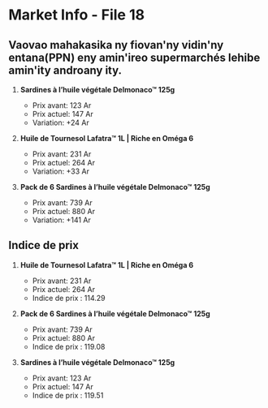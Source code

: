 # Market Info - File 18

## Vaovao mahakasika ny fiovan'ny vidin'ny entana(PPN) eny amin'ireo supermarchés lehibe amin'ity androany ity.

1. **Sardines à l’huile végétale Delmonaco™ 125g**
   - Prix avant: 123 Ar
   - Prix actuel: 147 Ar
   - Variation: +24 Ar

2. **Huile de Tournesol Lafatra™ 1L | Riche en Oméga 6**
   - Prix avant: 231 Ar
   - Prix actuel: 264 Ar
   - Variation: +33 Ar

3. **Pack de 6 Sardines à l’huile végétale Delmonaco™ 125g**
   - Prix avant: 739 Ar
   - Prix actuel: 880 Ar
   - Variation: +141 Ar



## Indice de prix

1. **Huile de Tournesol Lafatra™ 1L | Riche en Oméga 6**
   - Prix avant: 231 Ar
   - Prix actuel: 264 Ar
   - Indice de prix : 114.29

2. **Pack de 6 Sardines à l’huile végétale Delmonaco™ 125g**
   - Prix avant: 739 Ar
   - Prix actuel: 880 Ar
   - Indice de prix : 119.08

3. **Sardines à l’huile végétale Delmonaco™ 125g**
   - Prix avant: 123 Ar
   - Prix actuel: 147 Ar
   - Indice de prix : 119.51

